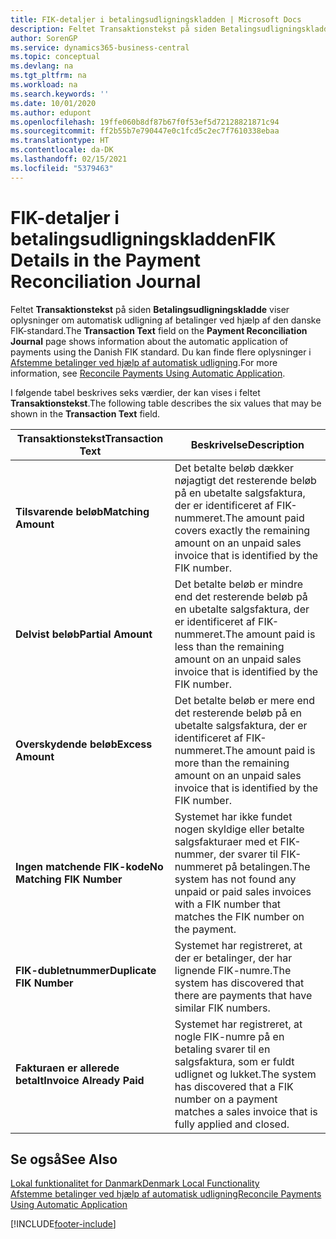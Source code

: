 ```yaml
---
title: FIK-detaljer i betalingsudligningskladden | Microsoft Docs
description: Feltet Transaktionstekst på siden Betalingsudligningskladde viser oplysninger om automatisk udligning af betalinger ved hjælp af den danske FIK-standard.
author: SorenGP
ms.service: dynamics365-business-central
ms.topic: conceptual
ms.devlang: na
ms.tgt_pltfrm: na
ms.workload: na
ms.search.keywords: ''
ms.date: 10/01/2020
ms.author: edupont
ms.openlocfilehash: 19ffe060b8df87b67f0f53ef5d72128821871c94
ms.sourcegitcommit: ff2b55b7e790447e0c1fcd5c2ec7f7610338ebaa
ms.translationtype: HT
ms.contentlocale: da-DK
ms.lasthandoff: 02/15/2021
ms.locfileid: "5379463"
---
```

# <a name="fik-details-in-the-payment-reconciliation-journal"></a><span data-ttu-id="2ff0f-103">FIK-detaljer i betalingsudligningskladden</span><span class="sxs-lookup"><span data-stu-id="2ff0f-103">FIK Details in the Payment Reconciliation Journal</span></span>
<span data-ttu-id="2ff0f-104">Feltet **Transaktionstekst** på siden **Betalingsudligningskladde** viser oplysninger om automatisk udligning af betalinger ved hjælp af den danske FIK-standard.</span><span class="sxs-lookup"><span data-stu-id="2ff0f-104">The **Transaction Text** field on the **Payment Reconciliation Journal** page shows information about the automatic application of payments using the Danish FIK standard.</span></span> <span data-ttu-id="2ff0f-105">Du kan finde flere oplysninger i [Afstemme betalinger ved hjælp af automatisk udligning](../../receivables-how-reconcile-payments-auto-application.md).</span><span class="sxs-lookup"><span data-stu-id="2ff0f-105">For more information, see [Reconcile Payments Using Automatic Application](../../receivables-how-reconcile-payments-auto-application.md).</span></span>  

 <span data-ttu-id="2ff0f-106">I følgende tabel beskrives seks værdier, der kan vises i feltet **Transaktionstekst**.</span><span class="sxs-lookup"><span data-stu-id="2ff0f-106">The following table describes the six values that may be shown in the **Transaction Text** field.</span></span>  

|<span data-ttu-id="2ff0f-107">Transaktionstekst</span><span class="sxs-lookup"><span data-stu-id="2ff0f-107">Transaction Text</span></span>|<span data-ttu-id="2ff0f-108">Beskrivelse</span><span class="sxs-lookup"><span data-stu-id="2ff0f-108">Description</span></span>|  
|-----------------------------------------|---------------------------------------|  
|<span data-ttu-id="2ff0f-109">**Tilsvarende beløb**</span><span class="sxs-lookup"><span data-stu-id="2ff0f-109">**Matching Amount**</span></span>|<span data-ttu-id="2ff0f-110">Det betalte beløb dækker nøjagtigt det resterende beløb på en ubetalte salgsfaktura, der er identificeret af FIK-nummeret.</span><span class="sxs-lookup"><span data-stu-id="2ff0f-110">The amount paid covers exactly the remaining amount on an unpaid sales invoice that is identified by the FIK number.</span></span>|  
|<span data-ttu-id="2ff0f-111">**Delvist beløb**</span><span class="sxs-lookup"><span data-stu-id="2ff0f-111">**Partial Amount**</span></span>|<span data-ttu-id="2ff0f-112">Det betalte beløb er mindre end det resterende beløb på en ubetalte salgsfaktura, der er identificeret af FIK-nummeret.</span><span class="sxs-lookup"><span data-stu-id="2ff0f-112">The amount paid is less than the remaining amount on an unpaid sales invoice that is identified by the FIK number.</span></span>|  
|<span data-ttu-id="2ff0f-113">**Overskydende beløb**</span><span class="sxs-lookup"><span data-stu-id="2ff0f-113">**Excess Amount**</span></span>|<span data-ttu-id="2ff0f-114">Det betalte beløb er mere end det resterende beløb på en ubetalte salgsfaktura, der er identificeret af FIK-nummeret.</span><span class="sxs-lookup"><span data-stu-id="2ff0f-114">The amount paid is more than the remaining amount on an unpaid sales invoice that is identified by the FIK number.</span></span>|  
|<span data-ttu-id="2ff0f-115">**Ingen matchende FIK-kode**</span><span class="sxs-lookup"><span data-stu-id="2ff0f-115">**No Matching FIK Number**</span></span>|<span data-ttu-id="2ff0f-116">Systemet har ikke fundet nogen skyldige eller betalte salgsfakturaer med et FIK-nummer, der svarer til FIK-nummeret på betalingen.</span><span class="sxs-lookup"><span data-stu-id="2ff0f-116">The system has not found any unpaid or paid sales invoices with a FIK number that matches the FIK number on the payment.</span></span>|  
|<span data-ttu-id="2ff0f-117">**FIK-dubletnummer**</span><span class="sxs-lookup"><span data-stu-id="2ff0f-117">**Duplicate FIK Number**</span></span>|<span data-ttu-id="2ff0f-118">Systemet har registreret, at der er betalinger, der har lignende FIK-numre.</span><span class="sxs-lookup"><span data-stu-id="2ff0f-118">The system has discovered that there are payments that have similar FIK numbers.</span></span>|  
|<span data-ttu-id="2ff0f-119">**Fakturaen er allerede betalt**</span><span class="sxs-lookup"><span data-stu-id="2ff0f-119">**Invoice Already Paid**</span></span>|<span data-ttu-id="2ff0f-120">Systemet har registreret, at nogle FIK-numre på en betaling svarer til en salgsfaktura, som er fuldt udlignet og lukket.</span><span class="sxs-lookup"><span data-stu-id="2ff0f-120">The system has discovered that a FIK number on a payment matches a sales invoice that is fully applied and closed.</span></span>|  

## <a name="see-also"></a><span data-ttu-id="2ff0f-121">Se også</span><span class="sxs-lookup"><span data-stu-id="2ff0f-121">See Also</span></span>  
[<span data-ttu-id="2ff0f-122">Lokal funktionalitet for Danmark</span><span class="sxs-lookup"><span data-stu-id="2ff0f-122">Denmark Local Functionality</span></span>](denmark-local-functionality.md)  
[<span data-ttu-id="2ff0f-123">Afstemme betalinger ved hjælp af automatisk udligning</span><span class="sxs-lookup"><span data-stu-id="2ff0f-123">Reconcile Payments Using Automatic Application</span></span>](../../receivables-how-reconcile-payments-auto-application.md)


[!INCLUDE[footer-include](../../includes/footer-banner.md)]